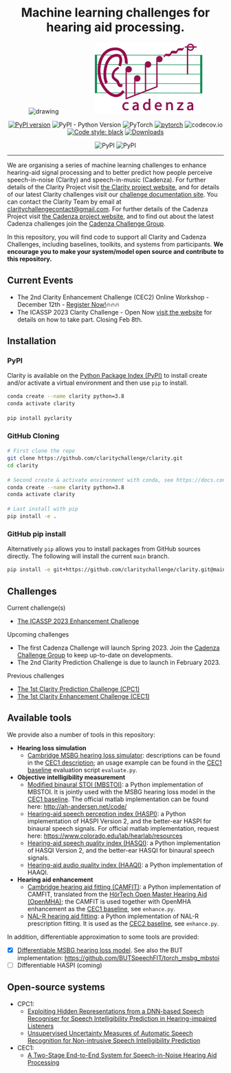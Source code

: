 <div align="center">

# Machine learning challenges for hearing aid processing.

<p align="center">
  <img src="docs/images/earfinal_clarity_customColour.png" alt="drawing" width="200" hspace="40"/>

  <img src="docs/images/cadenza_logo.png" alt="Cadenza Challenge" width="250" hspace="40"/>

<p>

[![PyPI version](https://badge.fury.io/py/pyclarity.svg)](https://badge.fury.io/py/pyclarity)
![PyPI - Python Version](https://img.shields.io/pypi/pyversions/pyclarity)
![PyTorch](https://img.shields.io/badge/PyTorch-%23EE4C2C.svg?style=Flat&logo=PyTorch&logoColor=white)
[![pytorch](https://img.shields.io/badge/PyTorch-1.8.0-EE4C2C.svg?style=flat&logo=pytorch)](https://pytorch.org)
![codecov.io](https://codecov.io/github/claritychallenge/clarity/coverage.svg?branch=main)
[![Code style: black](https://img.shields.io/badge/code%20style-black-000000.svg)](https://github.com/psf/black)
[![Downloads](https://pepy.tech/badge/pyclarity)](https://pepy.tech/project/pyclarity)

![PyPI](https://img.shields.io/pypi/v/pyclarity?label=ICASSP%202023%20Challenge%20-%20pypi)
![PyPI](https://img.shields.io/static/v1?label=CEC2%20Challenge%20-%20pypi&message=v0.1.1&color=orange)
</p>

</div>

--------------------------------------------------------------------------------

We are organising a series of machine learning challenges to enhance hearing-aid signal processing and to better predict
how people perceive speech-in-noise (Clarity) and speech-in-music (Cadenza). For further details of the Clarity Project
visit [the Clarity project website](http://claritychallenge.org/), and for details of our latest Clarity challenges
visit our [challenge documentation site](https://claritychallenge.github.io/clarity_CC_doc/). You can contact the
Clarity Team by email at [claritychallengecontact@gmail.com](claritychallengecontact@gmail.com). For further details of
the Cadenza Project visit [the Cadenza project website](http://cadenzachallenge.org/), and to find out about the latest
Cadenza challenges join the [Cadenza Challenge Group](https://groups.google.com/g/cadenza-challenge).

In this repository, you will find code to support all Clarity and Cadenza Challenges, including baselines, toolkits, and
systems from participants. **We encourage you to make your system/model open source and contribute to this repository.**

## Current Events

- The 2nd Clarity Enhancement Challenge (CEC2) Online Workshop - December 12th - [Register Now!](https://claritychallenge.org/clarity2022-CEC2-workshop/):fire::fire::fire:
- The ICASSP 2023 Clarity Challenge - Open Now [visit the website](https://claritychallenge.org/ICASSP2023_announcement_page/) for details on how to take part. Closing Feb 8th.

## Installation

### PyPI

Clarity is available on the [Python Package Index (PyPI)](https://pypi.org/project/pyclarity) to install create and/or
activate a virtual environment and then use `pip` to install.

``` bash
conda create --name clarity python=3.8
conda activate clarity

pip install pyclarity
```

### GitHub Cloning

```bash
# First clone the repo
git clone https://github.com/claritychallenge/clarity.git
cd clarity

# Second create & activate environment with conda, see https://docs.conda.io/projects/conda/en/latest/user-guide/install/index.html
conda create --name clarity python=3.8
conda activate clarity

# Last install with pip
pip install -e .
```

### GitHub pip install

Alternatively `pip` allows you to install packages from GitHub sources directly. The following will install the current
`main` branch.

``` bash
pip install -e git+https://github.com/claritychallenge/clarity.git@main
```

## Challenges

Current challenge(s)

- [The ICASSP 2023 Enhancement Challenge](./recipes/icassp_2023)

Upcoming challenges

- The first Cadenza Challenge will launch Spring 2023. Join the [Cadenza Challenge
  Group](https://groups.google.com/g/cadenza-challenge) to keep up-to-date on developments.
- The 2nd Clarity Prediction Challenge is due to launch in February 2023.

Previous challenges

- [The 1st Clarity Prediction Challenge (CPC1)](./recipes/cpc1)
- [The 1st Clarity Enhancement Challenge (CEC1)](./recipes/cec1)

## Available tools

We provide also a number of tools in this repository:

- **Hearing loss simulation**
  - [Cambridge MSBG hearing loss simulator](./clarity/evaluator/msbg): descriptions can be found in the [CEC1
      description](./recipes/cec1); an usage example can be found in the [CEC1 baseline](./recipes/cec1/baseline)
      evaluation script `evaluate.py`.
- **Objective intelligibility measurement**
  - [Modified binaural STOI (MBSTOI)](./clarity/evaluator/mbstoi/mbstoi.py): a Python implementation of MBSTOI. It is
      jointly used with the MSBG hearing loss model in the [CEC1 baseline](./recipes/cec1/baseline). The official matlab
      implementation can be found here: <http://ah-andersen.net/code/>
  - [Hearing-aid speech perception index (HASPI)](./clarity/evaluator/haspi/haspi.py): a Python implementation of
      HASPI Version 2, and the better-ear HASPI for binaural speech signals. For official matlab implementation, request here: <https://www.colorado.edu/lab/hearlab/resources>
  - [Hearing-aid speech quality index (HASQI)](./clarity/evaluator/hasqi/hasqi.py): a Python implementation of
      HASQI Version 2, and the better-ear HASQI for binaural speech signals.
  - [Hearing-aid audio quality index (HAAQI)](./clarity/evaluator/haaqi/haaqi.py): a Python implementation of
      HAAQI.
- **Hearing aid enhancement**
  - [Cambridge hearing aid fitting (CAMFIT)](./clarity/enhancer/gha/gainrule_camfit.py): a Python implementation of CAMFIT, translated from the [HörTech Open Master Hearing Aid (OpenMHA)](http://www.openmha.org/about/); the CAMFIT is used together with OpenMHA enhancement as the [CEC1 baseline](./recipes/cec1/baseline), see `enhance.py`.
  - [NAL-R hearing aid fitting](./clarity/enhancer/nalr.py): a Python implementation of NAL-R prescription fitting. It is used as the [CEC2 baseline](./recipes/cec2/baseline), see `enhance.py`.

In addition, differentiable approximation to some tools are provided:

- [x] [Differentiable MSBG hearing loss model](./clarity/predictor/torch_msbg.py). See also the BUT implementation:
      <https://github.com/BUTSpeechFIT/torch_msbg_mbstoi>
- [ ] Differentiable HASPI (coming)

## Open-source systems

- CPC1:
  - [Exploiting Hidden Representations from a DNN-based Speech Recogniser for Speech Intelligibility Prediction in
    Hearing-impaired Listeners](./recipes/cpc1/e032_sheffield)
  - [Unsupervised Uncertainty Measures of Automatic Speech Recognition for Non-intrusive Speech Intelligibility
    Prediction](./recipes/cpc1/e029_sheffield)
- CEC1:
  - [A Two-Stage End-to-End System for Speech-in-Noise Hearing Aid Processing](./recipes/cec1/e009_sheffield)
